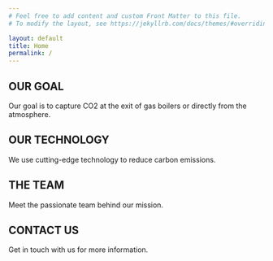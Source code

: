 ```yaml
---
# Feel free to add content and custom Front Matter to this file.
# To modify the layout, see https://jekyllrb.com/docs/themes/#overriding-theme-defaults

layout: default
title: Home
permalink: /
---
```


<section id="OUR GOAL">
    <h1>OUR GOAL</h1>
    <p>Our goal is to capture CO2 at the exit of gas boilers or directly from the atmosphere.</p>
</section>

<section id="OUR TECHNOLOGY">
    <h1>OUR TECHNOLOGY</h1>
    <p>We use cutting-edge technology to reduce carbon emissions.</p>
</section>

<section id="THE TEAM">
    <h1>THE TEAM</h1>
    <p>Meet the passionate team behind our mission.</p>
</section>

<section id="CONTACT US">
    <h1>CONTACT US</h1>
    <p>Get in touch with us for more information.</p>
</section>